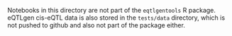 Notebooks in this directory are not part of the `eqtlgentools` R package. eQTLgen cis-eQTL data is also stored in the `tests/data` directory, which is not pushed to github and also not part of the package either.
